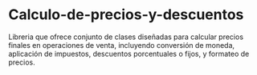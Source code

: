 # Calculo-de-precios-y-descuentos
Libreria que ofrece conjunto de clases diseñadas para calcular precios finales en operaciones de venta, incluyendo conversión de moneda, aplicación de impuestos, descuentos porcentuales o fijos, y formateo de precios.
